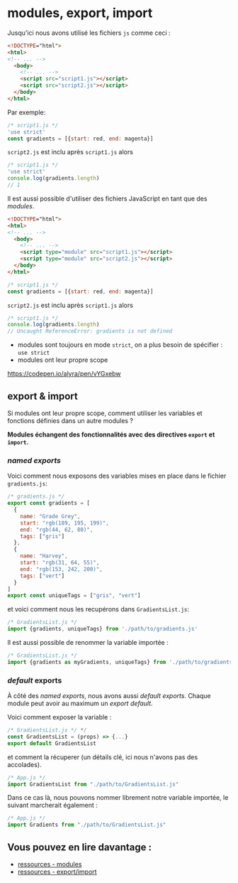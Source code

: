 # modules, export,  import

Jusqu'ici nous avons utilisé les fichiers `js` comme ceci :

```html
<!DOCTYPE="html">
<html>
<!-- ... -->
  <body>
    <!-- ... -->
    <script src="script1.js"></script>
    <script src="script2.js"></script>
  </body>
</html>
```

Par exemple:

```javascript
/* script1.js */
'use strict'
const gradients = [{start: red, end: magenta}]
```

`script2.js` est inclu après `script1.js` alors

```javascript
/* script1.js */
'use strict'
console.log(gradients.length)
// 1
```

Il est aussi possible d'utiliser des fichiers JavaScript en tant que des *modules*.

```html
<!DOCTYPE="html">
<html>
<!-- ... -->
  <body>
    <!-- ... -->
    <script type="module" src="script1.js"></script>
    <script type="module" src="script2.js"></script>
  </body>
</html>
```

```javascript
/* script1.js */
const gradients = [{start: red, end: magenta}]
```

`script2.js` est inclu après `script1.js` alors

```javascript
/* script1.js */
console.log(gradients.length)
// Uncaught ReferenceError: gradients is not defined
```

 - modules sont toujours en mode `strict`, on a plus besoin de spécifier : `use strict`
 - modules ont leur propre scope
 
https://codepen.io/alyra/pen/vYGxebw

## export & import 

Si modules ont leur propre scope, comment utiliser les variables et fonctions définies dans un autre modules ? 

<strong>Modules échangent des fonctionnalités avec des directives `export` et `import`.</strong>

### *named exports*

Voici comment nous exposons des variables mises en place dans le fichier `gradients.js`:

```javascript
/* gradients.js */
export const gradients = [
  {
    name: "Grade Grey",
    start: "rgb(189, 195, 199)",
    end: "rgb(44, 62, 80)",
    tags: ["gris"]
  },
  {
    name: "Harvey",
    start: "rgb(31, 64, 55)",
    end: "rgb(153, 242, 200)",
    tags: ["vert"]
  }
]
export const uniqueTags = ["gris", "vert"]
```

et voici comment nous les recupérons dans `GradientsList.js`:

```javascript
/* GradientsList.js */
import {gradients, uniqueTags} from './path/to/gradients.js'
```

Il est aussi possible de renommer la variable importée :

```javascript
/* GradientsList.js */
import {gradients as myGradients, uniqueTags} from './path/to/gradients.js'
```

### *default* exports

À côté des *named exports*, nous avons aussi *default exports.*
Chaque module peut avoir au maximum un *export default.*

Voici comment exposer la variable :
 
```javascript
/* GradientsList.js */ */
const GradientsList = (props) => {...}
export default GradientsList
```

et comment la récuperer (un détails clé, ici nous n'avons pas des accolades).

```javascript
/* App.js */
import GradientsList from "./path/to/GradientsList.js"
```

Dans ce cas là, nous pouvons nommer librement notre variable importée, le suivant marcherait également :

```javascript
/* App.js */
import Gradients from "./path/to/GradientsList.js"
```

## Vous pouvez en lire davantage :

- [ressources - modules](https://javascript.info/modules-intro)
- [ressources - export/import](https://javascript.info/import-export)
